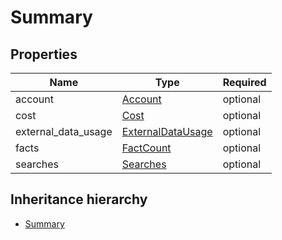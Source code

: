 

# Summary

## Properties

Name | Type | Required
-------- | -------- | --------
account | [Account](Account.md) | optional
cost | [Cost](Cost.md) | optional
external_data_usage | [ExternalDataUsage](ExternalDataUsage.md) | optional
facts | [FactCount](FactCount.md) | optional
searches | [Searches](Searches.md) | optional




## Inheritance hierarchy


* [Summary](Summary.md)
